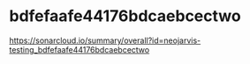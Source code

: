 # bdfefaafe44176bdcaebcectwo
https://sonarcloud.io/summary/overall?id=neojarvis-testing_bdfefaafe44176bdcaebcectwo
